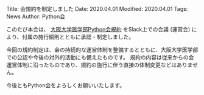Title: 会規約を制定しました
Date: 2020.04.01
Modified: 2020.04.01
Tags: News
Author: Python会

このたび本会は、
[大阪大学医学部Python会規約]({filename}/pages/constitution.md)
をSlack上での会議 (運営会) により、付属の施行細則とともに承認・制定しました。

今回の規約制定は、会の持続的な運営体制を整備するとともに、大阪大学医学部での公認や今後の対外的活動にも備えたものです。
規約の内容は従来からの会運営体制に沿ったものであり、規約の施行に伴う直接の体制変更などはありません。

今後ともPython会をよろしくお願いいたします。
